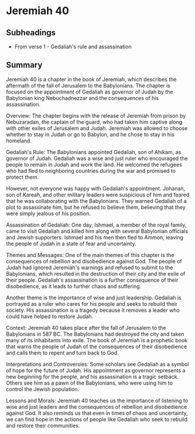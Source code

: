 # Jeremiah 40

## Subheadings

* From verse 1 - Gedaliah's rule and assassination

## Summary

Jeremiah 40 is a chapter in the book of Jeremiah, which describes the aftermath of the fall of Jerusalem to the Babylonians. The chapter is focused on the appointment of Gedaliah as governor of Judah by the Babylonian king Nebuchadnezzar and the consequences of his assassination.

Overview:
The chapter begins with the release of Jeremiah from prison by Nebuzaradan, the captain of the guard, who had taken him captive along with other exiles of Jerusalem and Judah. Jeremiah was allowed to choose whether to stay in Judah or go to Babylon, and he chose to stay in his homeland.

Gedaliah's Rule:
The Babylonians appointed Gedaliah, son of Ahikam, as governor of Judah. Gedaliah was a wise and just ruler who encouraged the people to remain in Judah and work the land. He welcomed the refugees who had fled to neighboring countries during the war and promised to protect them.

However, not everyone was happy with Gedaliah's appointment. Johanan, son of Kareah, and other military leaders were suspicious of him and feared that he was collaborating with the Babylonians. They warned Gedaliah of a plot to assassinate him, but he refused to believe them, believing that they were simply jealous of his position.

Assassination of Gedaliah:
One day, Ishmael, a member of the royal family, came to visit Gedaliah and killed him along with several Babylonian officials and Jewish supporters. Ishmael and his men then fled to Ammon, leaving the people of Judah in a state of fear and uncertainty.

Themes and Messages:
One of the main themes of this chapter is the consequences of rebellion and disobedience against God. The people of Judah had ignored Jeremiah's warnings and refused to submit to the Babylonians, which resulted in the destruction of their city and the exile of their people. Gedaliah's assassination is a further consequence of their disobedience, as it leads to further chaos and suffering.

Another theme is the importance of wise and just leadership. Gedaliah is portrayed as a ruler who cares for his people and seeks to rebuild their society. His assassination is a tragedy because it removes a leader who could have helped to restore Judah.

Context:
Jeremiah 40 takes place after the fall of Jerusalem to the Babylonians in 587 BC. The Babylonians had destroyed the city and taken many of its inhabitants into exile. The book of Jeremiah is a prophetic book that warns the people of Judah of the consequences of their disobedience and calls them to repent and turn back to God.

Interpretations and Controversies:
Some scholars see Gedaliah as a symbol of hope for the future of Judah. His appointment as governor represents a new beginning for the people, and his assassination is a tragic setback. Others see him as a pawn of the Babylonians, who were using him to control the Jewish population.

Lessons and Morals:
Jeremiah 40 teaches us the importance of listening to wise and just leaders and the consequences of rebellion and disobedience against God. It also reminds us that even in times of chaos and uncertainty, we can find hope in the actions of people like Gedaliah who seek to rebuild and restore their communities.